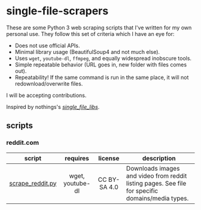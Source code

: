 # single-file-scrapers

These are some Python 3 web scraping scripts that I've written for my own personal use. They follow this set of criteria which I have an eye for:

 - Does not use official APIs.
 - Minimal library usage (BeautifulSoup4 and not much else).
 - Uses `wget`, `youtube-dl`, `ffmpeg`, and equally widespread inobscure tools.
 - Simple repeatable behavior (URL goes in, new folder with files comes out).
 - Repeatability! If the same command is run in the same place, it will not redownload/overwrite files.

I will be accepting contributions.

Inspired by nothings's [*single_file_libs*](https://github.com/nothings/single_file_libs).

## scripts


### reddit.com

| script                                                    | requires                | license      | description
| --------------------------------------------------------- |:-----------------------:|:------------:| -----------
| [scrape_reddit.py](blob/master/scrape_reddit.py)          | wget, youtube-dl        | CC BY-SA 4.0 | Downloads images and video from reddit listing pages. See file for specific domains/media types.
